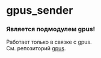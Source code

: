 # gpus_sender

<h3> Является подмодулем gpus! </h3>
Работает только в связке с gpus. <br>
См. репозиторий <a href="https://github.com/GPUStore/gpus">gpus</a>.
